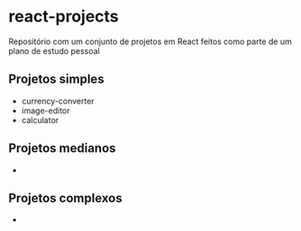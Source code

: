 # react-projects

Repositório com um conjunto de projetos em React feitos como parte de um plano de estudo pessoal

## Projetos simples

- currency-converter
- image-editor
- calculator

## Projetos medianos

-

## Projetos complexos

-
